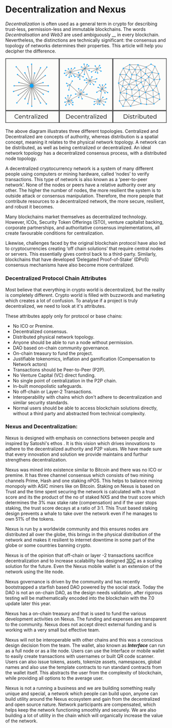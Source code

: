 # Decentralization and Nexus

_Decentralization_ is often used as a general term in crypto for describing trust-less, permission-less and immutable blockchains. The words _Decentralisation_ and _Web3_ are used ambiguously __ in every blockchain. Nevertheless, the distinctions are technically significant: the consensus and topology of networks determines their properties. This article will help you decipher the difference.&#x20;

![](../../.gitbook/assets/CDD.png)

The above diagram illustrates three different topologies. Centralized and Decentralized are concepts of authority, whereas distribution is a spatial concept, meaning it relates to the physical network topology. A network can be distributed, as well as being centralized or decentralized. An ideal network topology has a decentralized consensus process, with a distributed node topology.

A decentralized cryptocurrency network is a system of many different people using computers or mining hardware, called ‘nodes’ to verify transactions. This type of network is also known as a ‘peer-to-peer network’. None of the nodes or peers have a relative authority over any other. The higher the number of nodes, the more resilient the system is to outside attack or consensus manipulation. Therefore, the more people that contribute resources to a decentralized network, the more secure, resilient, and robust it becomes.

Many blockchains market themselves as decentralized technology. However, ICOs, Security Token Offerings (STO), venture capitalist backing, corporate partnerships, and authoritative consensus implementations, all create favourable conditions for centralization.

Likewise, challenges faced by the original blockchain protocol have also led to cryptocurrencies creating ‘off chain solutions’ that require central nodes or servers. This essentially gives control back to a third-party. Similarly, blockchains that have developed ‘Delegated Proof-of-Stake’ (DPoS) consensus mechanisms have also become more centralized.

### Decentralized Protocol Chain Attributes

Most believe that everything in crypto world is decentralized, but the reality is completely different. Crypto world is filled with buzzwords and marketing which creates a lot of confusion. To analyse if a project is truly decentralized, we need to look at it's attributes.&#x20;

These attributes apply only for protocol or base chains:

* No ICO or Premine.
* Decentralized consensus.&#x20;
* Distributed physical network topology.
* Anyone should be able to run a node without permission.
* DAO based on-chain community governance.
* On-chain treasury to fund the project.
* Justifiable tokenomics, inflation and gamification (Compensation to Network actors)
* Transactions should be Peer-to-Peer (P2P).&#x20;
* No Venture Capital (VC) direct funding.
* No single point of centralization in the P2P chain.
* In-built monopolistic safeguards.
* No off-chain or Layer-2 Transactions.
* Interoperability with chains which don't adhere to decentralization and similar security standards.
* Normal users should be able to access blockchain solutions directly, without a third party and abstracted from technical complexity.

### Nexus and Decentralization:

Nexus is designed with emphasis on connections between people and inspired by Satoshi's ethos . It is this vision which drives innovations to adhere to the decentralized authority and P2P values. We have made sure that every innovation and solution we provide maintains and furthur strengthens decentralization.&#x20;

Nexus was mined into existence similar to Bitcoin and there was no ICO or premine. It has three channel consensus which consists of two mining channels Prime, Hash and one staking nPOS. This helps to balance mining monopoly with ASIC miners like on Bitcoin. Staking on Nexus is based on Trust and the time spent securing the network is calculated with a trust score and its the product of the no of staked NXS and the trust score which determines the 3% max stake rate (compensation) and if the user stops staking, the trust score decays at a ratio of 3:1. This Trust based staking design prevents a whale to take over the network even if he manages to own 51% of the tokens.

Nexus is run by a worldwide community and this ensures nodes are distributed all over the globe, this brings in the physical distribution of the network and makes it resilient to internet downtime in some part of the globe or some countries banning crypto.&#x20;

Nexus is of the opinion that off-chain or layer -2 transactions sacrifice decentralization and to increase scalability has designed [3DC](../../technology/nexus-innovations/3-dimensional-chain-future/) as a scaling solution for the future. Even the Nexus mobile wallet is an extension of the network using the lite node.&#x20;

Nexus governance is driven by the community and has recently bootstrapped a starfish based DAO powered by the social stack. Today the DAO is not an on-chain DAO, as the design needs validation, after rigorous testing will be mathematically encoded into the blockchain with the 7.0 update later this year.&#x20;

Nexus has a on-chain treasury and that is used to fund the various development activities on Nexus. The funding and expenses are transparent to the community. Nexus does not accept direct external funding and is working with a very small but effective team.

Nexus will not be interoperable with other chains and this was a conscious design decision from the team. The wallet, also known as _**Interface**_ can run as a full node or as a lite node. Users can use the Interface or mobile wallet to easily create transactions with usernames or built QR code scanner. Users can also issue tokens, assets, tokenize assets, namespaces, global names and also use the template contracts to run standard contracts from the wallet itself. This abstracts the user from the complexity of blockchain, while providing all options to the average user.&#x20;

Nexus is not a running a business and we are building something really unique and special, a network which people can build upon, anyone can build utility around the Nexus ecosystem and gain from the decentralized and open source nature. Network participants are compensated, which helps keep the network functioning smoothly and securely. We are also building a lot of utility in the chain which will organically increase the value of the network.&#x20;

